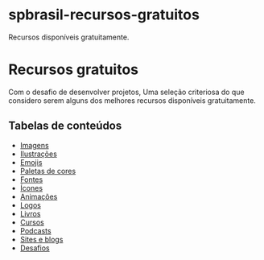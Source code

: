 # spbrasil-recursos-gratuitos
Recursos disponíveis gratuitamente.

# Recursos gratuitos 
Com o desafio de desenvolver projetos, Uma seleção criteriosa do que considero serem alguns dos melhores recursos disponíveis gratuitamente.

## Tabelas de conteúdos 

- [Imagens](materiais/readme.md#-imagens)
- [Ilustrações](materiais/readme.md#-ilustrações)
- [Emojis](materiais/readme.md#-emojis)
- [Paletas de cores](materiais/readme.md#-paletas-de-cores)
- [Fontes](materiais/readme.md#-fontes)
- [Ícones](materiais/readme.md#-ícones)
- [Animações](materiais/readme.md#-animações)
- [Logos](materiais/readme.md#-logos)
- [Livros](materiais/readme.md#-livros)
- [Cursos](materiais/readme.md#-cursos)
- [Podcasts](materiais/readme.md#-podcasts)
- [Sites e blogs](materiais/readme.md#-sites-e-blogs)
- [Desafios](materiais/readme.md#-desafios)


